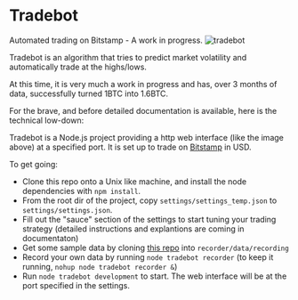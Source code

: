 # Tradebot
Automated trading on Bitstamp - A work in progress.
![tradebot](https://user-images.githubusercontent.com/998947/47151580-05f97600-d2d2-11e8-88bb-508450b9c019.png)

Tradebot is an algorithm that tries to predict market volatility and automatically trade at the highs/lows.

At this time, it is very much a work in progress and has, over 3 months of data, successfully turned 1BTC into 1.6BTC.

For the brave, and before detailed documentation is available, here is the technical low-down:

Tradebot is a Node.js project providing a http web interface (like the image above) at a specified port. It is set up to trade on [Bitstamp](https://bitstamp.net) in USD.

To get going: 
* Clone this repo onto a Unix like machine, and install the node dependencies with `npm install`.
* From the root dir of the project, copy `settings/settings_temp.json` to `settings/settings.json`.
* Fill out the "sauce" section of the settings to start tuning your trading strategy (detailed instructions and explantions are coming in documentaton)
* Get some sample data by cloning [this repo](https://github.com/Openpoint/tradebotdata) into `recorder/data/recording`
* Record your own data by running `node tradebot recorder` (to keep it running, `nohup node tradebot recorder &`)
* Run `node tradebot development` to start. The web interface will be at the port specified in the settings.

